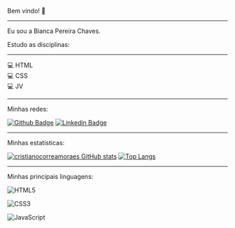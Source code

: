 Bem vindo! 🙋

<hr>

Eu sou a Bianca Pereira Chaves.

Estudo as disciplinas: <hr>
💻 HTML <br>
💻 CSS <br>
💻 JV <br>

<hr>

Minhas redes:

[![Github Badge](https://img.shields.io/badge/-Github-000?style=flat-square&logo=Github&logoColor=white&link=https://github.com/bhavx)](https://github.com/bchavx) [![Linkedin Badge](https://img.shields.io/badge/-LinkedIn-blue?style=flat-square&logo=Linkedin&logoColor=white&link=https://www.linkedin.com/in/bianca-pereira-chaves/)](https://www.linkedin.com/in/bianca-pereira-chaves/)

<hr>

Minhas estatísticas:

[![cristianocorreamoraes GitHub stats](https://github-readme-stats.vercel.app/api?username=bchavx&theme=dracula)](https://github.com/bchavx/github-readme-stats) 
[![Top Langs](https://github-readme-stats.vercel.app/api/top-langs/?username=bchavx&layout=compact&theme=dracula)](https://github.com/bchavx/github-readme-stats)


<hr>

Minhas principais linguagens: 

 ![HTML5](https://img.shields.io/badge/html5-%23E34F26.svg?style=for-the-badge&logo=html5&logoColor=white) 
 
 ![CSS3](https://img.shields.io/badge/css3-%231572B6.svg?style=for-the-badge&logo=css3&logoColor=white) 
 
 ![JavaScript](https://img.shields.io/badge/javascript-%23323330.svg?style=for-the-badge&logo=javascript&logoColor=%23F7DF1E)

 
